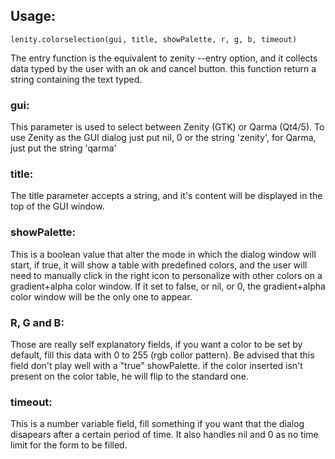 ## Usage:
```
lenity.colorselection(gui, title, showPalette, r, g, b, timeout)
```
The entry function is the equivalent to zenity --entry option, and it collects data typed by the user with an ok and cancel button. this function return a string containing the text typed.

### gui:
This parameter is used to select between Zenity (GTK) or Qarma (Qt4/5). To use Zenity as the GUI dialog just put nil, 0 or the string 'zenity', for Qarma, just put the string 'qarma'

### title:
The title parameter accepts a string, and it's content will be displayed in the top of the GUI window.

### showPalette:
This is a boolean value that alter the mode in which the dialog window will start, if true, it will show a table with predefined colors, and the user will need to manually click in the right icon to personalize with other colors on a gradient+alpha color window. If it set to false, or nil, or 0, the gradient+alpha color window will be the only one to appear.

### R, G and B:
Those are really self explanatory fields, if you want a color to be set by default, fill this data with 0 to 255 (rgb collor pattern). Be advised that this field don't play well with a "true" showPalette. if the color inserted isn't present on the color table, he will flip to the standard one.

### timeout:
This is a number variable field, fill something if you want that the dialog disapears after a certain period of time. It also handles nil and 0 as no time limit for the form to be filled.

